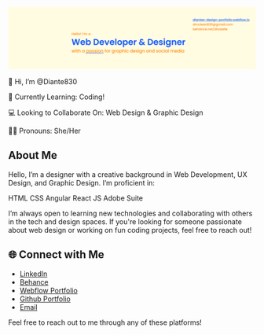 ![image alt](https://github.com/Diante830/Diante830/blob/0d8c201bcc76c16b69db32a200512348d7cc4fae/DianteBanner.png)

👋 Hi, I’m @Diante830

🌱 Currently Learning: Coding!

💻 Looking to Collaborate On: Web Design & Graphic Design 

👍🏾 Pronouns: She/Her

## About Me
Hello, I’m a designer with a creative background in Web Development, UX Design, and Graphic Design. I’m proficient in:

HTML
CSS
Angular
React JS
Adobe Suite

I’m always open to learning new technologies and collaborating with others in the tech and design spaces. If you're looking for someone passionate about web design or working on fun coding projects, feel free to reach out!

## 🌐 Connect with Me

- [LinkedIn](https://linkedin.com/in/diante-hazelle-mclean-51916b221)  
- [Behance](https://www.behance.net/dhazelle)  
- [Webflow Portfolio](https://diantes-design-portfolio.webflow.io/)
- [Github Portfolio](https://diante830.github.io/DiantesDigitalPortfolio-/index.html)
- [Email](mailto:dmclean830@gmail.com)

Feel free to reach out to me through any of these platforms!


<!---
Diante830/Diante830 is a ✨ special ✨ repository because its `README.md` (this file) appears on your GitHub profile.
You can click the Preview link to take a look at your changes.
--->
